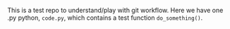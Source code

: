 
This is a test repo to understand/play with git workflow. Here we have one .py python, `code.py`, which contains a test function `do_something()`. 
